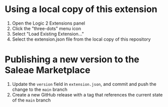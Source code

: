 # Using a local copy of this extension
1. Open the Logic 2 Extensions panel
2. Click the "three-dots" menu icon
3. Select "Load Existing Extension..."
4. Select the extension.json file from the local copy of this repository

# Publishing a new version to the Saleae Marketplace
1. Update the `version` field in `extension.json`, and commit and push the change to the `main` branch
2. Create a new GitHub release with a tag that references the current state of the `main` branch
